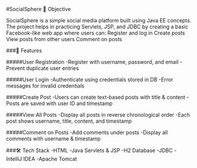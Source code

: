 #SocialSphere
📌 Objective

SocialSphere is a simple social media platform built using Java EE concepts. The project helps in practicing Servlets, JSP, and JDBC by creating a basic Facebook-like web app where users can:
Register and log in
Create posts
View posts from other users
Comment on posts

###📝 Features

#####User Registration
-Register with username, password, and email
-Prevent duplicate user entries

#####User Login
-Authenticate using credentials stored in DB
-Error messages for invalid credentials

#####Create Post
-Users can create text-based posts with title & content
-Posts are saved with user ID and timestamp

#####View All Posts
-Display all posts in reverse chronological order
-Each post shows username, title, content, and timestamp

#####Comment on Posts
-Add comments under posts
-Display all comments with username & timestamp

###🛠️ Tech Stack
-HTML
-Java Servlets & JSP
-H2 Database
-JDBC
-IntelliJ IDEA
-Apache Tomcat
